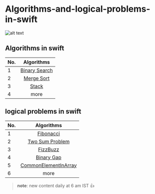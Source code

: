 # Algorithms-and-logical-problems-in-swift


![alt text](https://cdn-images-1.medium.com/max/800/1*KaHhS_0biZ98aaMHCpvYUw.png)


## Algorithms in swift
| No.  | Algorithms   |
| -----|:-------------:|
| 1    | [Binary Search](../master/Algorithms/BinarySearch.playground/Contents.swift) |
| 2    | [Merge Sort](../master/Algorithms/MergeSort.playground/Contents.swift)      |
| 3    | [Stack](../master/Algorithms/Stack%20.playground/Contents.swift)      |
| 4    |    more       |

## logical problems in swift
| No.  | Algorithms    |
| -----|:-------------:|
| 1    | [Fibonacci](../master/LogicalProblems/fibonacci.playground/Contents.swift)           |
| 2    | [Two Sum Problem](../master/LogicalProblems/TwoSumProblem.playground/Contents.swift) |
| 3    | [FizzBuzz](../master/LogicalProblems/FizzBuzz.playground/Contents.swift)             |
| 4    | [Binary Gap ](../master/LogicalProblems/BinaryGap.playground/Contents.swift)      |
| 5    | [CommonElementInArray](../master/LogicalProblems/CommonElementInArray.playground/Contents.swift)      |
| 6    |    more       | 


 > **note**:   new content daily at 6 am IST :+1:
